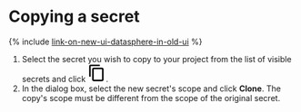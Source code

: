 # Copying a secret

{% include [link-on-new-ui-datasphere-in-old-ui](../../../_includes/datasphere/datasphere-old-note.md) %}

1. Select the secret you wish to copy to your project from the list of visible secrets and click ![copy](../../../_assets/copy.svg).
1. In the dialog box, select the new secret's scope and click **Clone**. The copy's scope must be different from the scope of the original secret.